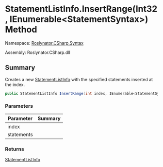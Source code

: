 # StatementListInfo\.InsertRange\(Int32, IEnumerable\<StatementSyntax>\) Method

Namespace: [Roslynator.CSharp.Syntax](../../README.md)

Assembly: Roslynator\.CSharp\.dll

## Summary

Creates a new [StatementListInfo](../README.md) with the specified statements inserted at the index\.

```csharp
public StatementListInfo InsertRange(int index, IEnumerable<StatementSyntax> statements)
```

### Parameters

| Parameter | Summary |
| --------- | ------- |
| index | |
| statements | |

### Returns

[StatementListInfo](../README.md)


